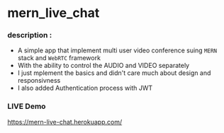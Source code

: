 # mern_live_chat
### description :
  - A simple app that implement multi user video conference suing `MERN` stack and `WebRTC` framework
  - With the ability to control the AUDIO and VIDEO separately
  - I just mplement the basics and didn't care much about design and responsivness 
  - I also added Authentication process with JWT
  
### LIVE Demo
  https://mern-live-chat.herokuapp.com/
